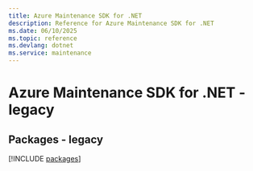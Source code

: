 ```yaml
---
title: Azure Maintenance SDK for .NET
description: Reference for Azure Maintenance SDK for .NET
ms.date: 06/10/2025
ms.topic: reference
ms.devlang: dotnet
ms.service: maintenance
---
```

# Azure Maintenance SDK for .NET - legacy
## Packages - legacy
[!INCLUDE [packages](maintenance-index.md)]